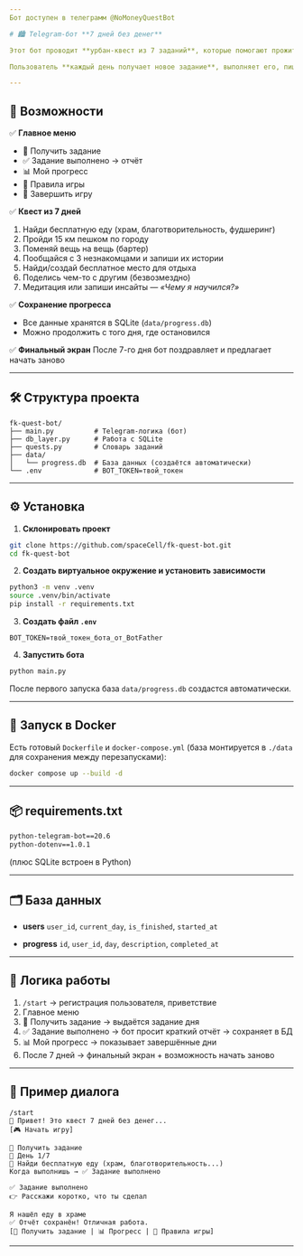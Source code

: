 ```yaml
---
Бот доступен в телеграмм @NoMoneyQuestBot

# 🏙️ Telegram-бот **7 дней без денег**

Этот бот проводит **урбан-квест из 7 заданий**, которые помогают прожить неделю в городе без денег, развивая выживание, креативность, эмпатию и свободу.

Пользователь **каждый день получает новое задание**, выполняет его, пишет короткий отчёт, и так до 7-го дня. После прохождения бот поздравляет и предлагает начать заново.

---
```


## 🚀 Возможности

✅ **Главное меню**

* 🎯 Получить задание
* ✅ Задание выполнено → отчёт
* 📊 Мой прогресс
* 📓 Правила игры
* 🌇 Завершить игру

✅ **Квест из 7 дней**

1. Найди бесплатную еду (храм, благотворительность, фудшеринг)
2. Пройди 15 км пешком по городу
3. Поменяй вещь на вещь (бартер)
4. Пообщайся с 3 незнакомцами и запиши их истории
5. Найди/создай бесплатное место для отдыха
6. Поделись чем-то с другим (безвозмездно)
7. Медитация или запиши инсайты — *«Чему я научился?»*

✅ **Сохранение прогресса**

* Все данные хранятся в SQLite (`data/progress.db`)
* Можно продолжить с того дня, где остановился

✅ **Финальный экран**
После 7-го дня бот поздравляет и предлагает начать заново

---

## 🛠️ Структура проекта

```
fk-quest-bot/
├── main.py          # Telegram-логика (бот)
├── db_layer.py      # Работа с SQLite
├── quests.py        # Словарь заданий
├── data/
│   └── progress.db  # База данных (создаётся автоматически)
└── .env             # BOT_TOKEN=твой_токен
```

---

## ⚙️ Установка

1. **Склонировать проект**

```bash
git clone https://github.com/spaceCell/fk-quest-bot.git
cd fk-quest-bot
```

2. **Создать виртуальное окружение и установить зависимости**

```bash
python3 -m venv .venv
source .venv/bin/activate
pip install -r requirements.txt
```

3. **Создать файл `.env`**

```env
BOT_TOKEN=твой_токен_бота_от_BotFather
```

4. **Запустить бота**

```bash
python main.py
```

После первого запуска база `data/progress.db` создастся автоматически.

---

## 🐳 Запуск в Docker

Есть готовый `Dockerfile` и `docker-compose.yml` (база монтируется в `./data` для сохранения между перезапусками):

```bash
docker compose up --build -d
```

---

## 📦 requirements.txt

```txt
python-telegram-bot==20.6
python-dotenv==1.0.1
```

(плюс SQLite встроен в Python)

---

## 🗂️ База данных

* **users**
  `user_id`, `current_day`, `is_finished`, `started_at`

* **progress**
  `id`, `user_id`, `day`, `description`, `completed_at`

---

## 🔄 Логика работы

1. `/start` → регистрация пользователя, приветствие
2. Главное меню
3. 🎯 Получить задание → выдаётся задание дня
4. ✅ Задание выполнено → бот просит краткий отчёт → сохраняет в БД
5. 📊 Мой прогресс → показывает завершённые дни
6. После 7 дней → финальный экран + возможность начать заново

---

## 🎯 Пример диалога

```
/start
👋 Привет! Это квест 7 дней без денег...
[🎮 Начать игру]

🎯 Получить задание
📅 День 1/7
🎯 Найди бесплатную еду (храм, благотворительность...)
Когда выполнишь → ✅ Задание выполнено

✅ Задание выполнено
👉 Расскажи коротко, что ты сделал

Я нашёл еду в храме
✅ Отчёт сохранён! Отличная работа.
[🎯 Получить задание | 📊 Прогресс | 📓 Правила игры]
```

---
